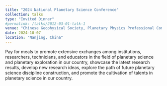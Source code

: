 ```yaml
---
title: "2024 National Planetary Science Conference"
collection: talks
type: "Invited Dinner"
#permalink: /talks/2012-03-01-talk-1
venue: "Chinese Geophysical Society, Planetary Physics Professional Committee"
date: 2024-10-07
location: "Nanjing, China"
---
```


Pay for meals to promote extensive exchanges among institutions, researchers, technicians, and educators in the field of planetary science and planetary exploration in our country, showcase the latest research results, develop new research ideas, explore the path of future planetary science discipline construction, and promote the cultivation of talents in planetary science in our country.
